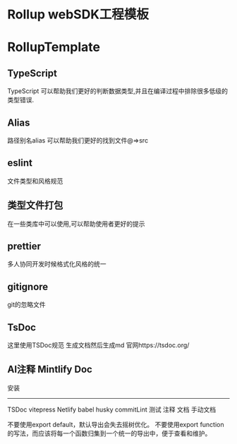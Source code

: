 # Rollup webSDK工程模板

# RollupTemplate

## TypeScript 
  TypeScript 可以帮助我们更好的判断数据类型,并且在编译过程中排除很多低级的类型错误.
## Alias
  路径别名alias 可以帮助我们更好的找到文件@=>src
## eslint
  文件类型和风格规范
## 类型文件打包
  在一些类库中可以使用,可以帮助使用者更好的提示
## prettier
  多人协同开发时候格式化风格的统一

## gitignore
  git的忽略文件
## TsDoc
  这里使用TSDoc规范 生成文档然后生成md 官网https://tsdoc.org/

## AI注释 Mintlify Doc
  安装

------
TSDoc
vitepress
Netlify
 babel
 husky commitLint
 测试 
 注释 文档 手动文档
 

 

不要使用export default，默认导出会失去摇树优化。
不要使用export function的写法，而应该将每一个函数归集到一个统一的导出中，便于查看和维护。
